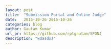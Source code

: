 ```yaml
---
layout: post
title:  "Submission Portal and Online Judge"
date:   2015-10-26 2015-10-26
categories: blog
author: Gautam Kumar
url_pr: https://github.com/rptgautam/SPONJ
description: "wdasdxz"
---
```


